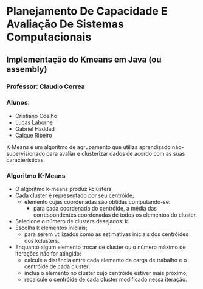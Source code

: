 

# Planejamento De Capacidade E Avaliação De Sistemas Computacionais

## Implementação do Kmeans em Java (ou assembly)

### **Professor**: Claudio Correa

### **Alunos**: 
- Cristiano Coelho
- Lucas Laborne
- Gabriel Haddad
- Caique Ribeiro


K-Means é um algoritmo de agrupamento que utiliza aprendizado não-supervisionado para avaliar e clusterizar dados de acordo com as suas características. 

### **Algoritmo K-Means**

- O algoritmo k-means produz kclusters.
- Cada cluster é representado por seu centróide;
  - elemento cujas coordenadas são obtidas computando-se:
    - para cada coordenada do centróide, a média das correspondentes coordenadas de todos os elementos do cluster.
- Selecione o número de clusters desejados: k.
- Escolha k elementos iniciais;
  - para serem utilizados como as estimativas iniciais dos centróides dos kclusters.
- Enquanto algum elemento trocar de cluster ou o número máximo de iterações não for atingido:
  - calcule a distância entre cada elemento da carga de trabalho e o centróide de cada cluster;
  - inclua o elemento no cluster cujo centróide estiver mais próximo;
  - recalcule o centróide de cada cluster modificado nessa iteração.